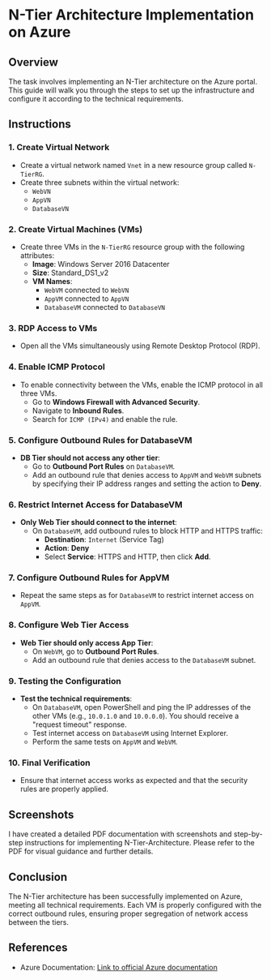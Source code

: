 # N-Tier Architecture Implementation on Azure

## Overview

The task involves implementing an N-Tier architecture on the Azure portal. This guide will walk you through the steps to set up the infrastructure and configure it according to the technical requirements.

## Instructions

### 1. Create Virtual Network

- Create a virtual network named `Vnet` in a new resource group called `N-TierRG`.
- Create three subnets within the virtual network:
  - `WebVN`
  - `AppVN`
  - `DatabaseVN`

### 2. Create Virtual Machines (VMs)

- Create three VMs in the `N-TierRG` resource group with the following attributes:
  - **Image**: Windows Server 2016 Datacenter
  - **Size**: Standard_DS1_v2
  - **VM Names**:
    - `WebVM` connected to `WebVN`
    - `AppVM` connected to `AppVN`
    - `DatabaseVM` connected to `DatabaseVN`

### 3. RDP Access to VMs

- Open all the VMs simultaneously using Remote Desktop Protocol (RDP).

### 4. Enable ICMP Protocol

- To enable connectivity between the VMs, enable the ICMP protocol in all three VMs.
  - Go to **Windows Firewall with Advanced Security**.
  - Navigate to **Inbound Rules**.
  - Search for `ICMP (IPv4)` and enable the rule.

### 5. Configure Outbound Rules for DatabaseVM

- **DB Tier should not access any other tier**:
  - Go to **Outbound Port Rules** on `DatabaseVM`.
  - Add an outbound rule that denies access to `AppVM` and `WebVM` subnets by specifying their IP address ranges and setting the action to **Deny**.

### 6. Restrict Internet Access for DatabaseVM

- **Only Web Tier should connect to the internet**:
  - On `DatabaseVM`, add outbound rules to block HTTP and HTTPS traffic:
    - **Destination**: `Internet` (Service Tag)
    - **Action**: **Deny**
    - Select **Service**: HTTPS and HTTP, then click **Add**.

### 7. Configure Outbound Rules for AppVM

- Repeat the same steps as for `DatabaseVM` to restrict internet access on `AppVM`.

### 8. Configure Web Tier Access

- **Web Tier should only access App Tier**:
  - On `WebVM`, go to **Outbound Port Rules**.
  - Add an outbound rule that denies access to the `DatabaseVM` subnet.

### 9. Testing the Configuration

- **Test the technical requirements**:
  - On `DatabaseVM`, open PowerShell and ping the IP addresses of the other VMs (e.g., `10.0.1.0` and `10.0.0.0`). You should receive a "request timeout" response.
  - Test internet access on `DatabaseVM` using Internet Explorer.
  - Perform the same tests on `AppVM` and `WebVM`.

### 10. Final Verification

- Ensure that internet access works as expected and that the security rules are properly applied.

## Screenshots

I have created a detailed PDF documentation with screenshots and step-by-step instructions for implementing N-Tier-Architecture. Please refer to the PDF for visual guidance and further details.

## Conclusion

The N-Tier architecture has been successfully implemented on Azure, meeting all technical requirements. Each VM is properly configured with the correct outbound rules, ensuring proper segregation of network access between the tiers.

## References

- Azure Documentation: [Link to official Azure documentation](https://docs.microsoft.com/en-us/azure/)
